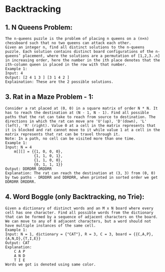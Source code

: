 # Backtracking

## 1. N Queens Problem:
    The n-queens puzzle is the problem of placing n queens on a (n×n) chessboard such that no two queens can attack each other.
    Given an integer n, find all distinct solutions to the n-queens puzzle. Each solution contains distinct board configurations of the n-queens’ placement, where the solutions are a permutation of [1,2,3..n] in increasing order, here the number in the ith place denotes that the ith-column queen is placed in the row with that number. 
    Example 1:
    Input: 4
    Output: [2 4 1 3 ] [3 1 4 2 ]
    Explaination: These are the 2 possible solutions.

## 3. Rat in a Maze Problem - 1:
    Consider a rat placed at (0, 0) in a square matrix of order N * N. It has to reach the destination at (N - 1, N - 1). Find all possible paths that the rat can take to reach from source to destination. The directions in which the rat can move are 'U'(up), 'D'(down), 'L' (left), 'R' (right). Value 0 at a cell in the matrix represents that it is blocked and rat cannot move to it while value 1 at a cell in the matrix represents that rat can be travel through it.
    Note: In a path, no cell can be visited more than one time.
    Example 1:
    Input: N = 4
        m[][] = {{1, 0, 0, 0},
                 {1, 1, 0, 1}, 
                 {1, 1, 0, 0},
                 {0, 1, 1, 1}}
    Output: DDRDRR DRDDRR
    Explanation: The rat can reach the destination at (3, 3) from (0, 0) by two paths - DRDDRR and DDRDRR, when printed in sorted order we get DDRDRR DRDDRR.  
 
 ## 4. Word Boggle (only Backtracking, no Trie):
    Given a dictionary of distinct words and an M x N board where every cell has one character. Find all possible words from the dictionary that can be formed by a sequence of adjacent characters on the board. We can move to any of 8 adjacent characters, but a word should not have multiple instances of the same cell.
    Example 1:
    Input: N = 1, dictionary = {"CAT"}, R = 3, C = 3, board = {{C,A,P},{A,N,D},{T,I,E}}
    Output: CAT
    Explanation: 
        C A P
        A N D
        T I E
    Words we got is denoted using same color.
